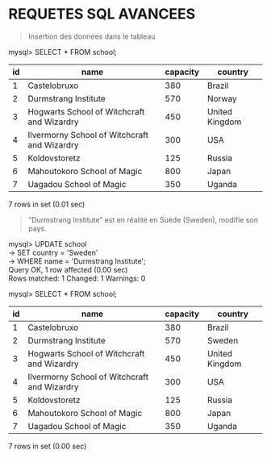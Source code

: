 # REQUETES SQL AVANCEES

> Insertion des données dans le tableau

mysql> SELECT * FROM school;

| id | name                                         | capacity | country        |
|----|----------------------------------------------|----------|----------------|
|  1 | Castelobruxo                                 |      380 | Brazil         |
|  2 | Durmstrang Institute                         |      570 | Norway         |
|  3 | Hogwarts School of Witchcraft and Wizardry   |      450 | United Kingdom |
|  4 | Ilvermorny School of Witchcraft and Wizardry |      300 | USA            |
|  5 | Koldovstoretz                                |      125 | Russia         |
|  6 | Mahoutokoro School of Magic                  |      800 | Japan          |
|  7 | Uagadou School of Magic                      |      350 | Uganda         |

7 rows in set (0.01 sec)

> “Durmstrang Institute” est en réalité en Suède (Sweden), modifie son pays.

mysql> UPDATE school  
    -> SET country = 'Sweden'  
    -> WHERE name = 'Durmstrang Institute';  
  Query OK, 1 row affected (0.00 sec)  
  Rows matched: 1  Changed: 1  Warnings: 0

mysql> SELECT * FROM school;

| id | name                                         | capacity | country        |
|----|----------------------------------------------|----------|----------------|
|  1 | Castelobruxo                                 |      380 | Brazil         |
|  2 | Durmstrang Institute                         |      570 | Sweden         |
|  3 | Hogwarts School of Witchcraft and Wizardry   |      450 | United Kingdom |
|  4 | Ilvermorny School of Witchcraft and Wizardry |      300 | USA            |
|  5 | Koldovstoretz                                |      125 | Russia         |
|  6 | Mahoutokoro School of Magic                  |      800 | Japan          |
|  7 | Uagadou School of Magic                      |      350 | Uganda         |

7 rows in set (0.00 sec)
